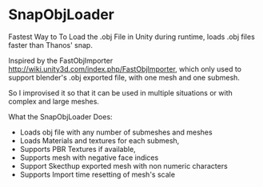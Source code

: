 # SnapObjLoader
Fastest Way to To Load the .obj File in Unity during runtime, loads .obj files faster than Thanos' snap.

Inspired by the FastObjImporter http://wiki.unity3d.com/index.php/FastObjImporter, which only used to support blender's .obj exported file, with one mesh and one submesh.

So I improvised it so that it can be used in multiple situations or with complex and large meshes.

What the SnapObjLoader Does:

* Loads obj file with any number of submeshes and meshes
* Loads Materials and textures for each submesh,
* Supports PBR Textures if available,
* Supports mesh with negative face indices
* Support Skecthup exported mesh with non numeric characters
* Supports Import time resetting of mesh's scale
